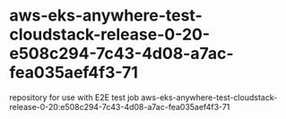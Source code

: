 # aws-eks-anywhere-test-cloudstack-release-0-20-e508c294-7c43-4d08-a7ac-fea035aef4f3-71
repository for use with E2E test job aws-eks-anywhere-test-cloudstack-release-0-20:e508c294-7c43-4d08-a7ac-fea035aef4f3-71
